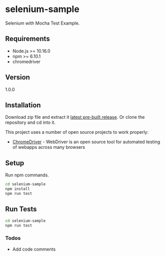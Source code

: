 # selenium-sample

Selenium with Mocha Test Example.

## Requirements

- Node.js >= 10.16.0
- npm >= 6.10.1
- chromedriver

## Version

1.0.0

## Installation

Download zip file and extract it [latest pre-built release](https://github.com/reysmerwvr/selenium-sample). Or clone the repository and cd into it.

This project uses a number of open source projects to work properly:

- [ChromeDriver] - WebDriver is an open source tool for automated testing of webapps across many browsers

## Setup

Run npm commands.

```bash
cd selenium-sample
npm install
npm run test
```

## Run Tests

```bash
cd selenium-sample
npm run test
```

### Todos

- Add code comments

[//]: # "These are reference links used in the body of this note and get stripped out when the markdown processor does 
its job. There is no need to format nicely because it shouldn't be seen. Thanks SO - http://stackoverflow.com/questions/4823468/store-comments-in-markdown-syntax"
[chromedriver]: https://chromedriver.chromium.org/

